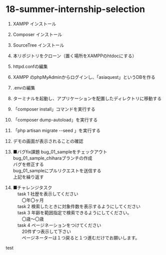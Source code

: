 # 18-summer-internship-selection

1. XAMPP インストール
1. Composer インストール
1. SourceTree インストール
1. 本リポジトリをクローン（置く場所をXAMPPのhtdocにする）
1. httpd.confの編集
1. XAMPP のphpMyAdminからログインし、「asiaquest」というDBを作る
1. .envの編集
1. ターミナルを起動し、アプリケーションを配置したディレクトリに移動する
1. 「composer install」コマンドを実行する
1. 「composer dump-autoload」を実行する
1. 「php artisan migrate --seed 」を実行する
1. デモの画面が表示されることの確認
1. ■バグfix課題
bug_01_sampleをチェックアウト  
bug_01_sample_chiharaブランチの作成  
バグを修正する  
bug_01_sampleにプルリクエストを送信する  
上記を繰り返す  

1. ■チャレンジタスク  
　task 1 社歴を表示してください  
　　〇年〇ヶ月  
　task 2 検索したときに対象件数を表示するようにしてください  
　task 3 年齢を範囲指定で検索できるようにしてください。  
　　〇歳～〇歳  
　task 4 ページネーションをつけてください  
　　20件ずつ表示して下さい  
　　ページネーターは１つ戻ると１つ進むだけでお願いします。  



test
